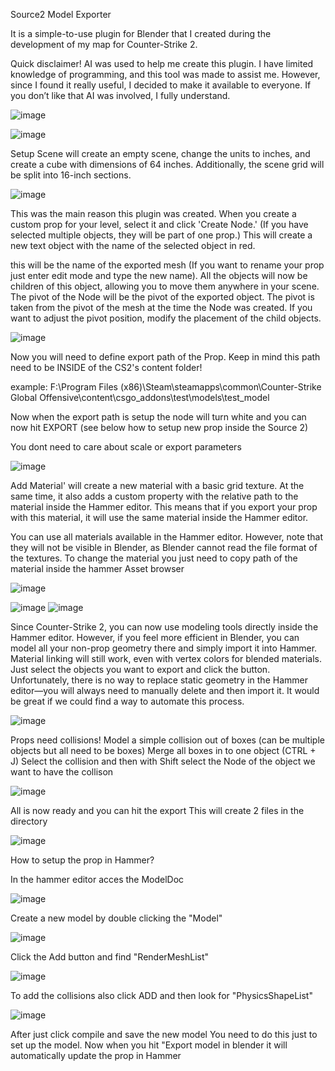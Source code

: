 Source2 Model Exporter

It is a simple-to-use plugin for Blender that I created during the development of my map for Counter-Strike 2.

Quick disclaimer! AI was used to help me create this plugin. I have limited knowledge of programming, and this tool was made to assist me. However, since I found it really useful, I decided to make it available to everyone. If you don’t like that AI was involved, I fully understand.

![image](https://github.com/user-attachments/assets/ff6b0c82-2650-48fc-ab83-fb12c15f584a)



![image](https://github.com/user-attachments/assets/0a244812-b5e2-4a58-b151-d6be895a94f3)

Setup Scene will create an empty scene, change the units to inches, and create a cube with dimensions of 64 inches.
Additionally, the scene grid will be split into 16-inch sections.



![image](https://github.com/user-attachments/assets/d32c794a-c98e-4a8a-b05a-e468f411b79f)

This was the main reason this plugin was created. When you create a custom prop for your level, select it and click 'Create Node.' (If you have selected multiple objects, they will be part of one prop.)
This will create a new text object with the name of the selected object in red. 

this will be the name of the exported mesh (If you want to rename your prop just enter edit mode and type the new name). All the objects will now be children of this object, allowing you to move them anywhere in your scene.
The pivot of the Node will be the pivot of the exported object. The pivot is taken from the pivot of the mesh at the time the Node was created. If you want to adjust the pivot position, modify the placement of the child objects.

![image](https://github.com/user-attachments/assets/6ab519b2-b083-403f-ba5d-dc0553a7ebae)

Now you will need to define export path of the Prop. Keep in mind this path need to be INSIDE of the CS2's content folder!

example: F:\Program Files (x86)\Steam\steamapps\common\Counter-Strike Global Offensive\content\csgo_addons\test\models\test_model

Now when the export path is setup the node will turn white and you can now hit EXPORT (see below how to setup new prop inside the Source 2)

You dont need to care about scale or export parameters 




![image](https://github.com/user-attachments/assets/6b86fdb6-7822-4fc9-a9b5-933a72392338)

Add Material' will create a new material with a basic grid texture. At the same time, it also adds a custom property with the relative path to the material inside the Hammer editor. This means that if you export your prop with this material, it will use the same material inside the Hammer editor.

You can use all materials available in the Hammer editor. However, note that they will not be visible in Blender, as Blender cannot read the file format of the textures.
To change the material you just need to copy path of the material inside the hammer Asset browser 

![image](https://github.com/user-attachments/assets/e4f668b9-992b-423d-9df8-0197d72a7f9a)






![image](https://github.com/user-attachments/assets/be6372d7-16f3-451a-acb1-3aab25b369e1)
![image](https://github.com/user-attachments/assets/700c3c6c-5313-4573-8690-4cbc6d9a1310)

Since Counter-Strike 2, you can now use modeling tools directly inside the Hammer editor.
However, if you feel more efficient in Blender, you can model all your non-prop geometry there and simply import it into Hammer. Material linking will still work, even with vertex colors for blended materials.
Just select the objects you want to export and click the button.
Unfortunately, there is no way to replace static geometry in the Hammer editor—you will always need to manually delete and then import it. It would be great if we could find a way to automate this process.



![image](https://github.com/user-attachments/assets/6f177207-e45b-494b-b595-6f22feb3f86f)

Props need collisions! Model a simple collision out of boxes (can be multiple objects but all need to be boxes) Merge all boxes in to one object (CTRL + J)
Select the collision and then with Shift select the Node of the object we want to have the collison 

![image](https://github.com/user-attachments/assets/b6eff793-f94e-4ccd-9167-405b4aad5dfa)


All is now ready and you can hit the export 
This will create 2 files in the directory 

![image](https://github.com/user-attachments/assets/1b179aa8-85d5-4b57-907c-7c10e728ffc4)


How to setup the prop in Hammer?

In the hammer editor acces the ModelDoc

![image](https://github.com/user-attachments/assets/2df7c08c-4837-4000-860f-eb1ca0f70143)

Create a new model by double clicking the "Model"

![image](https://github.com/user-attachments/assets/4587f26f-4a29-47d3-b084-0cbdad1c8a68)

Click the Add button and find "RenderMeshList"

![image](https://github.com/user-attachments/assets/3c7f9b83-3ba8-401c-9f87-3d97cbc567fd)

To add the collisions also click ADD and then look for "PhysicsShapeList"

![image](https://github.com/user-attachments/assets/80d56185-36ff-44e6-99c8-e8742788cbd8)

After just click compile and save the new model 
You need to do this just to set up the model. Now when you hit "Export model in blender it will automatically update the prop in Hammer
















